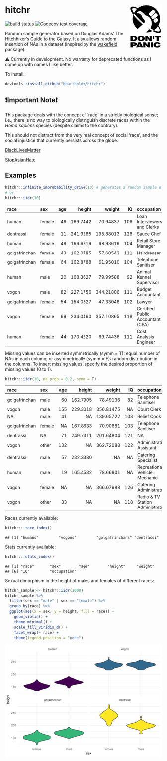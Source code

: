
<!-- README.md is generated by README.Rmd. Please edit .Rmd file. -->

# hitchr <img src="./README_files/thumb.jpg" align="right" height="139" />

<!-- badges: start -->

[![build
status](https://github.com/bbartholdy/hitchr/workflows/R-CMD-check/badge.svg)](https://github.com/bbartholdy/hitchr/actions)
[![Codecov test
coverage](https://codecov.io/gh/bbartholdy/hitchr/branch/main/graph/badge.svg)](https://codecov.io/gh/bbartholdy/hitchr?branch=main)
<!-- badges: end -->

Random sample generator based on Douglas Adams’ The Hitchhiker’s Guide
to the Galaxy. It also allows random insertion of NAs in a dataset
(inspired by the [wakefield](https://github.com/trinker/wakefield)
package).

:warning: Currently in development. No warranty for deprecated functions
as I come up with names I like better.

To install:

``` r
devtools::install_github("bbartholdy/hitchr")
```

## :exclamation:Important Note:exclamation:

This package deals with the concept of ‘race’ in a strictly biological
sense; i.e., there is no way to biologically distinguish discrete races
within the *Homo sapiens* species (despite claims to the contrary).

This should not distract from the very real concept of social ‘race’,
and the social injustice that currently persists across the globe.

[BlackLivesMatter](https://blacklivesmatter.com/)

[StopAsianHate](https://www.stopasianhate.info/)

## Examples

``` r
hitchr::infinite_improbability_drive(10) # generates a random sample of 10 individuals
# or
hitchr::iidr(10)
```

| race          | sex    | age |   height |    weight |  IQ | occupation                        |
|:--------------|:-------|----:|---------:|----------:|----:|:----------------------------------|
| human         | female |  46 | 169.7442 |  70.94837 | 106 | Loan Interviewers and Clerks      |
| dentrassi     | female |  11 | 241.9265 | 195.88013 | 128 | Sauce Chef                        |
| human         | female |  48 | 166.6719 |  68.93619 | 104 | Retail Store Manager              |
| golgafrinchan | female |  43 | 162.0785 |  57.60543 | 111 | Hairdresser                       |
| golgafrinchan | female |  64 | 162.8788 |  61.95010 | 104 | Telephone Sanitiser               |
| human         | male   |  20 | 168.3627 |  79.99588 |  92 | Animal Kennel Supervisor          |
| vogon         | male   |  82 | 227.1756 | 344.21806 | 111 | Budget Accountant                 |
| golgafrinchan | female |  54 | 154.0327 |  47.33048 | 102 | Lawyer                            |
| vogon         | female |  69 | 234.0460 | 357.10865 | 118 | Certified Public Accountant (CPA) |
| human         | female |  44 | 170.4220 |  69.74436 | 111 | Cost Analysis Engineer            |

Missing values can be inserted symmetrically (symm = T): equal number of
NAs in each column, or asymmetrically (symm = F): random distribution in
the columns. To insert missing values, specify the desired proportion of
missing values (0 to 1).

``` r
hitchr::iidr(10, na_prob = 0.2, symm = T)
```

| race          | sex    | age |   height |    weight |  IQ | occupation                       |
|:--------------|:-------|----:|---------:|----------:|----:|:---------------------------------|
| golgafrinchan | male   |  60 | 162.7905 |  78.49136 |  82 | Telephone Sanitiser              |
| vogon         | male   | 155 | 229.3018 | 356.81475 |  NA | Court Clerk                      |
| NA            | male   |  41 |       NA | 139.65722 | 103 | Relief Cook                      |
| golgafrinchan | female |  NA | 167.8633 |  70.90681 | 103 | Telephone Sanitiser              |
| dentrassi     | NA     |  71 | 249.7311 | 201.64804 | 121 | NA                               |
| vogon         | other  | 132 |       NA | 362.72088 | 122 | Administrative Assistant         |
| dentrassi     | male   |  57 | 232.3380 |        NA |  NA | Catering Specialist              |
| human         | male   |  19 | 165.4532 |  78.66801 |  NA | Recreational Vehicle Mechanic    |
| vogon         | female |  NA |       NA | 366.07988 | 126 | Catering Administrator           |
| vogon         | other  |  33 |       NA |        NA | 118 | Radio & TV Station Administrator |

Races currently available:

``` r
hitchr:::race_index()
```

    ## [1] "humans"         "vogons"         "golgafrinchans" "dentrassi"

Stats currently available:

``` r
hitchr:::stats_index()
```

    ## [1] "race"       "sex"        "age"        "height"     "weight"    
    ## [6] "IQ"         "occupation"

Sexual dimorphism in the height of males and females of different races:

``` r
hitchr_sample <- hitchr::iidr(1000)
hitchr_sample %>%
  filter(sex == "male" | sex == "female") %>%
  group_by(race) %>%
  ggplot(aes(x = sex, y = height, fill = race)) +
    geom_violin() +
    theme_minimal() +
    scale_fill_viridis_d() +
    facet_wrap(~ race) +
    theme(legend.position = "none")
```

![](README_files/figure-gfm/sex-dim-1.png)<!-- -->
